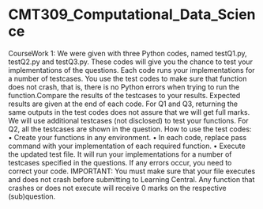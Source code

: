 # CMT309_Computational_Data_Science
 CourseWork 1:
 We were given with three Python codes, named testQ1.py, testQ2.py and testQ3.py. These codes will give you the chance to test your implementations of the questions. Each code runs your implementations for a number of testcases. You use the test codes to make sure that function does not crash, that is, there is no Python errors when trying to run the function.Compare the results of the testcases to your results. Expected results are given at the end of each code.
For Q1 and Q3, returning the same outputs in the test codes does not assure that we will get full marks. We will use additional testcases (not disclosed) to test your functions. For Q2, all the testcases are shown in the question. How to use the test codes:
• Create your functions in any environment.
• In each code, replace pass command with your implementation of each required function.
• Execute the updated test file. It will run your implementations for a number of testcases specified in the questions. If any errors occur, you need to correct your code.
IMPORTANT: You must make sure that your file executes and does not crash before submitting to Learning Central. Any function that crashes or does not execute will
receive 0 marks on the respective (sub)question.
